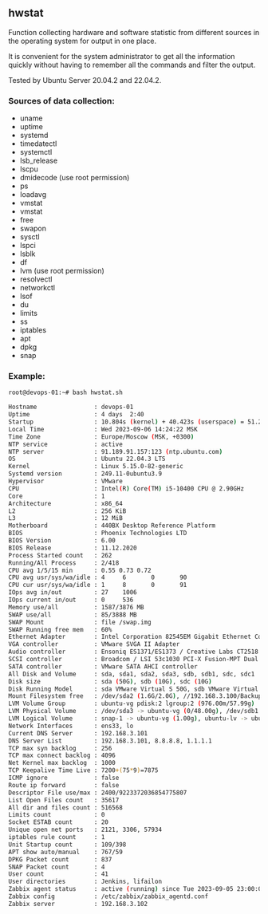## hwstat

Function collecting hardware and software statistic from different sources in the operating system for output in one place.

It is convenient for the system administrator to get all the information quickly without having to remember all the commands and filter the output.

Tested by Ubuntu Server 20.04.2 and 22.04.2.

### Sources of data collection:

- uname
- uptime
- systemd
- timedatectl
- systemctl
- lsb_release
- lscpu
- dmidecode (use root permission)
- ps
- loadavg
- vmstat
- vmstat
- free
- swapon
- sysctl
- lspci
- lsblk
- df
- lvm (use root permission)
- resolvectl
- networkctl
- lsof
- du
- limits
- ss
- iptables
- apt
- dpkg
- snap

### Example:

```bash
root@devops-01:~# bash hwstat.sh

Hostname                : devops-01
Uptime                  : 4 days  2:40
Startup                 : 10.804s (kernel) + 40.423s (userspace) = 51.228s
Local Time              : Wed 2023-09-06 14:24:22 MSK
Time Zone               : Europe/Moscow (MSK, +0300)
NTP service             : active
NTP server              : 91.189.91.157:123 (ntp.ubuntu.com)
OS                      : Ubuntu 22.04.3 LTS
Kernel                  : Linux 5.15.0-82-generic
Systemd version         : 249.11-0ubuntu3.9
Hypervisor              : VMware
CPU                     : Intel(R) Core(TM) i5-10400 CPU @ 2.90GHz
Core                    : 1
Architecture            : x86_64
L2                      : 256 KiB
L3                      : 12 MiB
Motherboard             : 440BX Desktop Reference Platform
BIOS                    : Phoenix Technologies LTD
BIOS Version            : 6.00
BIOS Release            : 11.12.2020
Process Started count   : 262
Running/All Process     : 2/418
CPU avg 1/5/15 min      : 0.55 0.73 0.72
CPU avg usr/sys/wa/idle : 4     6       0       90
CPU cur usr/sys/wa/idle : 1     8       0       91
IOps avg in/out         : 27    1006
IOps current in/out     : 0     536
Memory use/all          : 1587/3876 MB
SWAP use/all            : 85/3888 MB
SWAP Mount              : file /swap.img
SWAP Running free mem   : 60%
Ethernet Adapter        : Intel Corporation 82545EM Gigabit Ethernet Controller (Copper) (rev 01)
VGA controller          : VMware SVGA II Adapter
Audio controller        : Ensoniq ES1371/ES1373 / Creative Labs CT2518 (rev 02)
SCSI controller         : Broadcom / LSI 53c1030 PCI-X Fusion-MPT Dual Ultra320 SCSI (rev 01)
SATA controller         : VMware SATA AHCI controller
All Disk and Volume     : sda, sda1, sda2, sda3, sdb, sdb1, sdc, sdc1
Disk size               : sda (50G), sdb (10G), sdc (10G)
Disk Running Model      : sda VMware Virtual S 50G, sdb VMware Virtual S 10G, sdc VMware Virtual S 10G
Mount Filesystem free   : /dev/sda2 (1.6G/2.0G), //192.168.3.100/Backup (497G/1.9T), /dev/sdc1 (4.8G/5.0G)
LVM Volume Group        : ubuntu-vg pdisk:2 lgroup:2 (976.00m/57.99g)
LVM Physical Volume     : /dev/sda3 -> ubuntu-vg (0/48.00g), /dev/sdb1 -> ubuntu-vg (976.00m/10.00g)
LVM Logical Volume      : snap-1 -> ubuntu-vg (1.00g), ubuntu-lv -> ubuntu-vg (56.04g)
Network Interfaces      : ens33, lo
Current DNS Server      : 192.168.3.101
DNS Server List         : 192.168.3.101, 8.8.8.8, 1.1.1.1
TCP max syn backlog     : 256
TCP max connect backlog : 4096
Net Kernel max backlog  : 1000
TCP Keepalive Time Live : 7200+(75*9)=7875
ICMP ignore             : false
Route ip forward        : false
Descriptor File use/max : 2400/9223372036854775807
List Open Files count   : 35617
All dir and files count : 516568
Limits count            : 0
Socket ESTAB count      : 20
Unique open net ports   : 2121, 3306, 57934
iptables rule count     : 1
Unit Startup count      : 109/398
APT show auto/manual    : 767/59
DPKG Packet count       : 837
SNAP Packet count       : 4
User count              : 41
User directories        : Jenkins, lifailon
Zabbix agent status     : active (running) since Tue 2023-09-05 23:00:01 MSK; 15h ago
Zabbix config           : /etc/zabbix/zabbix_agentd.conf
Zabbix server           : 192.168.3.102
```
